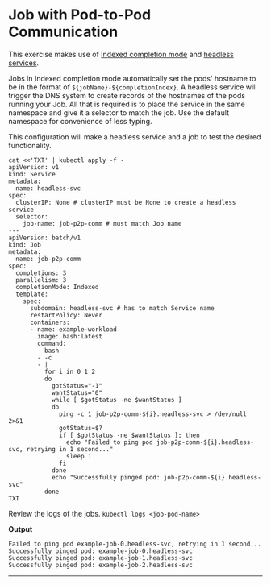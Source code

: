 # Job with Pod-to-Pod Communication

This exercise makes use of [Indexed completion mode] and [headless services].

Jobs in Indexed completion mode automatically set the pods' hostname to be in
the format of `${jobName}-${completionIndex}`. A headless service will trigger
the DNS system to create records of the hostnames of the pods running your Job.
All that is required is to place the service in the same namespace and give it
a selector to match the job. Use the default namespace for convenience of less
typing.

This configuration will make a headless service and a job to test the desired
functionality.
```shell
cat <<'TXT' | kubectl apply -f -
apiVersion: v1
kind: Service
metadata:
  name: headless-svc
spec:
  clusterIP: None # clusterIP must be None to create a headless service
  selector:
    job-name: job-p2p-comm # must match Job name
---
apiVersion: batch/v1
kind: Job
metadata:
  name: job-p2p-comm
spec:
  completions: 3
  parallelism: 3
  completionMode: Indexed
  template:
    spec:
      subdomain: headless-svc # has to match Service name
      restartPolicy: Never
      containers:
      - name: example-workload
        image: bash:latest
        command:
        - bash
        - -c
        - |
          for i in 0 1 2
          do
            gotStatus="-1"
            wantStatus="0"
            while [ $gotStatus -ne $wantStatus ]
            do
              ping -c 1 job-p2p-comm-${i}.headless-svc > /dev/null 2>&1
              gotStatus=$?
              if [ $gotStatus -ne $wantStatus ]; then
                echo "Failed to ping pod job-p2p-comm-${i}.headless-svc, retrying in 1 second..."
                sleep 1
              fi
            done
            echo "Successfully pinged pod: job-p2p-comm-${i}.headless-svc"
          done
TXT
```

Review the logs of the jobs.
`kubectl logs <job-pod-name>`

**Output**

```shell
Failed to ping pod example-job-0.headless-svc, retrying in 1 second...
Successfully pinged pod: example-job-0.headless-svc
Successfully pinged pod: example-job-1.headless-svc
Successfully pinged pod: example-job-2.headless-svc
```

---

[Indexed completion mode]: https://kubernetes.io/blog/2021/04/19/introducing-indexed-jobs/
[headless services]: https://kubernetes.io/docs/concepts/services-networking/service/#headless-services
